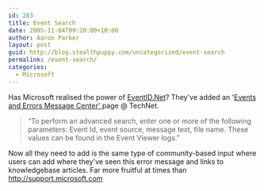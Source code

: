 ```yaml
---
id: 283
title: Event Search
date: 2005-11-04T09:20:00+10:00
author: Aaron Parker
layout: post
guid: http://blog.stealthpuppy.com/uncategorized/event-search
permalink: /event-search/
categories:
  - Microsoft
---
```

Has Microsoft realised the power of [EventID.Net](http://www.eventid.net)? They've added an '<span id="lblPageHeader"><a href="http://www.microsoft.com/technet/support/ee/ee_advanced.aspx">Events and Errors Message Center' </a>page @ TechNet. </span>

<blockquote dir="ltr">
  <p>
    <span>&#8220;To perform an advanced search, enter one or more of the following parameters: Event Id, event source, message text, file name. These values can be found in the Event Viewer logs.&#8221;</span>
  </p>
</blockquote>

<span>Now all they need to add is the same type of community-based input where users can add where they've seen this error message and links to knowledgebase articles. Far more fruitful at times than <a href="http://support.microsoft.com">http://support.microsoft.com</a></span>